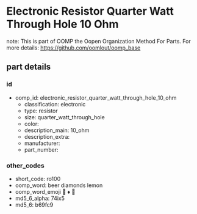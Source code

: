 # Electronic Resistor Quarter Watt Through Hole 10 Ohm  

note: This is part of OOMP the Oopen Organization Method For Parts. For more details: https://github.com/oomlout/oomp_base

##  part details





### id
* oomp_id: electronic_resistor_quarter_watt_through_hole_10_ohm
  * classification: electronic
  * type: resistor
  * size: quarter_watt_through_hole
  * color: 
  * description_main: 10_ohm
  * description_extra: 
  * manufacturer: 
  * part_number: 

### other_codes
* short_code: ro100
* oomp_word: beer diamonds lemon
* oomp_word_emoji :beer: :diamonds: :lemon:
* md5_6_alpha: 74ix5
* md5_6: b69fc9